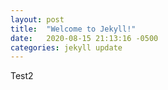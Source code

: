 ```yaml
---
layout: post
title:  "Welcome to Jekyll!"
date:   2020-08-15 21:13:16 -0500
categories: jekyll update
---
```

Test2
<!--more-->
